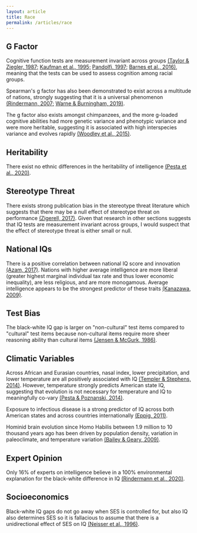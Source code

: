 ```yaml
---
layout: article
title: Race
permalink: /articles/race
---
```


<div markdown="1">

## G Factor

Cognitive function tests are measurement invariant across groups [(Taylor & Ziegler, 1987;](https://sci-hub.ru/https://doi.org/10.1177/001316448704700318)  [Kaufman et al., 1995;](https://sci-hub.ru/https://doi.org/10.1177/0013164495055003001)  [Pandolfi, 1997;](https://www.gwern.net/docs/iq/1997-pandolfi.pdf)  [Barnes et al., 2016)](https://sci-hub.ru/https://doi.org/10.1017/S1355617715001113), meaning that the tests can be used to assess cognition among racial groups.

Spearman's g factor has also been demonstrated to exist across a multitude of nations, strongly suggesting that it is a universal phenomenon [(Rindermann, 2007;](https://emilkirkegaard.dk//en/wp-content/uploads/The-g-factor-of-international-cognitive-ability-comparisons-the-homogeneity-of-results-in-PISA-TIMSS-PIRLS-and-IQ-tests-across-nations.pdf)  [Warne & Burningham, 2019)](https://psycnet.apa.org/fulltext/2019-01683-001.pdf).

The g factor also exists amongst chimpanzees, and the more g-loaded cognitive abilities had more genetic variance and phenotypic variance and were more heritable, suggesting it is associated with high interspecies variance and evolves rapidly [(Woodley et al., 2015)](https://sci-hub.ru/https://doi.org/10.1016/j.intell.2015.04.002).

## Heritability

There exist no ethnic differences in the heritability of intelligence [(Pesta et al., 2020)](https://sci-hub.se/https://doi.org/10.1016/j.intell.2019.101408).

## Stereotype Threat

There exists strong publication bias in the stereotype threat literature which suggests that there may be a null effect of stereotype threat on performance [(Zigerell, 2017)](https://pubmed.ncbi.nlm.nih.gov/28795832/). Given that research in other sections suggests that IQ tests are measurement invariant across groups, I would suspect that the effect of stereotype threat is either small or null.

## National IQs

There is a positive correlation between national IQ score and innovation [(Azam, 2017)](https://mpra.ub.uni-muenchen.de/76922/). Nations with higher average intelligence are more liberal (greater highest marginal individual tax rate and thus lower economic inequality), are less religious, and are more monogamous. Average intelligence appears to be the strongest predictor of these traits [(Kanazawa, 2009)](https://www.cambridge.org/core/journals/journal-of-biosocial-science/article/abs/iq-and-the-values-of-nations/B28886FC682668151084DF2E9DC5C0AF).

## Test Bias

The black-white IQ gap is larger on "non-cultural" test items compared to "cultural" test items because non-cultural items require more sheer reasoning ability than cultural items [(Jensen & McGurk, 1986)](http://arthurjensen.net/wp-content/uploads/2014/06/Black-White-Bias-in-Cultural-and-Noncultural-Test-Items-1987-by-Arthur-Robert-Jensen-Frank-C.-J.-McGurk.pdf).

## Climatic Variables

Across African and Eurasian countries, nasal index, lower precipitation, and lower temperature are all positively associated with IQ [(Templer & Stephens, 2014)](https://www.researchgate.net/publication/264085536_The_relationship_between_IQ_and_climatic_variables_in_African_and_Eurasian_countries). However, temperature strongly predicts American state IQ, suggesting that evolution is not necessary for temperature and IQ to meaningfully co-vary [(Pesta & Poznanski, 2014)](https://www.sciencedirect.com/science/article/pii/S0160289614001019#:~:text=CWT%20proposes%20that%20race%20differences,selection%20premium%20on%20higher%20IQ.).

Exposure to infectious disease is a strong predictor of IQ across both American states and across countries internationally [(Eppig, 2011)](https://www.scientificamerican.com/article/why-is-average-iq-higher-in-some-places/).

Hominid brain evolution since Homo Habilis between 1.9 million to 10 thousand years ago has been driven by population density, variation in paleoclimate, and temperature variation [(Bailey & Geary, 2009)](https://sci-hub.se/https://doi.org/10.1007/s12110-008-9054-0).

## Expert Opinion

Only 16% of experts on intelligence believe in a 100% environmental explanation for the black-white difference in IQ [(Rindermann et al., 2020)](https://www.sciencedirect.com/science/article/pii/S0160289619301886).

## Socioeconomics

Black-white IQ gaps do not go away when SES is controlled for, but also IQ also determines SES so it is fallacious to assume that there is a unidirectional effect of SES on IQ [(Neisser et al., 1996)](https://scottbarrykaufman.com/wp-content/uploads/2012/01/IntUnknown.pdf).

</div>
